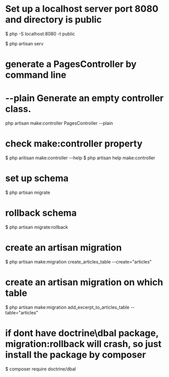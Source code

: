 # Set up a localhost server port 8080 and directory is public
$ php -S localhost:8080 -t public

$ php artisan serv


# generate a PagesController by command line
# --plain Generate an empty controller class.
php artisan make:controller PagesController --plain

# check make:controller property
$ php aritisan make:controller --help
$ php artisan help make:controller

# set up schema
$ php artisan migrate
# rollback schema
$ php artisan migrate:rollback
# create an artisan migration
$ php artisan make:migration create_articles_table --create="articles"
# create an artisan migration on which table
$ php artisan make:migration add_excerpt_to_articles_table --table="articles"

# if dont have doctrine\dbal package, migration:rollback will crash, so just install the package by composer
$ composer require doctrine/dbal
